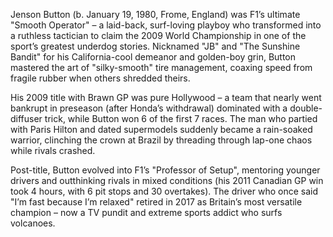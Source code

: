 Jenson Button (b. January 19, 1980, Frome, England) was F1’s ultimate "Smooth Operator" – a laid-back, surf-loving playboy who transformed into a ruthless tactician to claim the 2009 World Championship in one of the sport’s greatest underdog stories. Nicknamed "JB" and "The Sunshine Bandit" for his California-cool demeanor and golden-boy grin, Button mastered the art of "silky-smooth" tire management, coaxing speed from fragile rubber when others shredded theirs.

His 2009 title with Brawn GP was pure Hollywood – a team that nearly went bankrupt in preseason (after Honda’s withdrawal) dominated with a double-diffuser trick, while Button won 6 of the first 7 races. The man who partied with Paris Hilton and dated supermodels suddenly became a rain-soaked warrior, clinching the crown at Brazil by threading through lap-one chaos while rivals crashed.

Post-title, Button evolved into F1’s "Professor of Setup", mentoring younger drivers and outthinking rivals in mixed conditions (his 2011 Canadian GP win took 4 hours, with 6 pit stops and 30 overtakes). The driver who once said "I’m fast because I’m relaxed" retired in 2017 as Britain’s most versatile champion – now a TV pundit and extreme sports addict who surfs volcanoes.